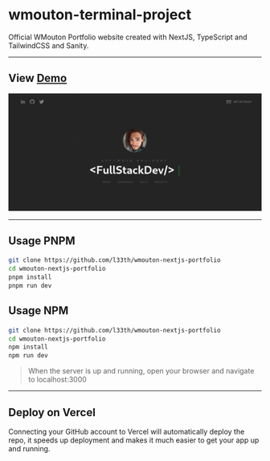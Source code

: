 # wmouton-terminal-project

Official WMouton Portfolio website created with NextJS, TypeScript and TailwindCSS and Sanity.

---

<h2>View <a href="https://wmouton-nextjs-portfolio.vercel.app" target="_blank">Demo</a></h2>

<img src="./public/demo.png"/>

---

## Usage PNPM

```bash
git clone https://github.com/l33th/wmouton-nextjs-portfolio
cd wmouton-nextjs-portfolio
pnpm install
pnpm run dev
```

## Usage NPM

```bash
git clone https://github.com/l33th/wmouton-nextjs-portfolio
cd wmouton-nextjs-portfolio
npm install
npm run dev
```

> When the server is up and running, open your browser and navigate to localhost:3000

---

## Deploy on Vercel

Connecting your GitHub account to Vercel will automatically deploy the repo,
it speeds up deployment and makes it much easier to get your app up and running.
